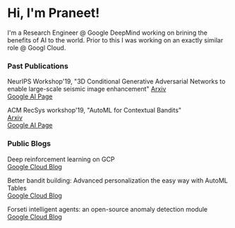 # Hi, I'm Praneet!

I'm a Research Engineer @ Google DeepMind working on brining the benefits of AI to the world. Prior to this I was working on an exactly similar role @ Googl Cloud.


### Past Publications

NeurIPS Workshop'19, "3D Conditional Generative Adversarial Networks to enable large-scale seismic image enhancement"
[Arxiv](https://arxiv.org/abs/1911.06932) <br />
[Google AI Page](https://research.google/pubs/pub48693/) <br />

ACM RecSys workshop'19, "AutoML for Contextual Bandits" <br />
[Arxiv](https://arxiv.org/abs/1909.03212) <br />
[Google AI Page](https://research.google/pubs/pub48534/) <br />


### Public Blogs

Deep reinforcement learning on GCP <br/>
[Google Cloud Blog](https://cloud.google.com/blog/products/ai-machine-learning/deep-reinforcement-learning-on-gcp-using-hyperparameters-and-cloud-ml-engine-to-best-openai-gym-games)

Better bandit building: Advanced personalization the easy way with AutoML Tables <br/>
[Google Cloud Blog](https://cloud.google.com/blog/products/ai-machine-learning/how-to-build-better-contextual-bandits-machine-learning-models)

Forseti intelligent agents: an open-source anomaly detection module
[Google Cloud Blog](https://cloud.google.com/blog/products/ai-machine-learning/forseti-intelligent-agents-an-open-source-anomaly-detection-module)


<!---
### Markdown

Markdown is a lightweight and easy-to-use syntax for styling your writing. It includes conventions for

```markdown
Syntax highlighted code block

# Header 1
## Header 2
### Header 3

- Bulleted
- List

1. Numbered
2. List

**Bold** and _Italic_ and `Code` text

[Link](url) and ![Image](src)
```

For more details see [GitHub Flavored Markdown](https://guides.github.com/features/mastering-markdown/).

### Jekyll Themes

Your Pages site will use the layout and styles from the Jekyll theme you have selected in your [repository settings](https://github.com/PraneetDutta/PraneetDutta.github.io/settings). The name of this theme is saved in the Jekyll `_config.yml` configuration file.

### Support or Contact

Having trouble with Pages? Check out our [documentation](https://help.github.com/categories/github-pages-basics/) or [contact support](https://github.com/contact) and we’ll help you sort it out.
-->
